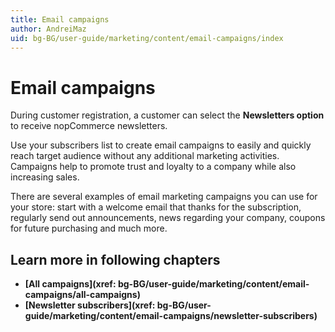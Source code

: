 ```yaml
---
title: Email campaigns
author: AndreiMaz
uid: bg-BG/user-guide/marketing/content/email-campaigns/index
---
```


# Email campaigns

During customer registration, a customer can select the **Newsletters option** to receive nopCommerce newsletters.

Use your subscribers list to create email campaigns to easily and quickly reach target audience without any additional marketing activities. Campaigns help to promote trust and loyalty to a company while also increasing sales.

There are several examples of email marketing campaigns you can use for your store: start with a welcome email that thanks for the subscription, regularly send out announcements, news regarding your company, coupons for future purchasing and much more.

## Learn more in following chapters

- **[All campaigns](xref: bg-BG/user-guide/marketing/content/email-campaigns/all-campaigns)**
- **[Newsletter subscribers](xref: bg-BG/user-guide/marketing/content/email-campaigns/newsletter-subscribers)**
